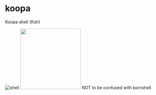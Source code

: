 # koopa
Koopa shell (Ksh)

![shell](http://image.flaticon.com/icons/svg/60/60758.svg)
<img src="http://vignette2.wikia.nocookie.net/nintendo/images/8/83/KoopaNSMB.png/revision/latest?cb=20110724132501&path-prefix=en" style="height: 200px ; width: auto;"></img>
NOT to be confused with kornshell

